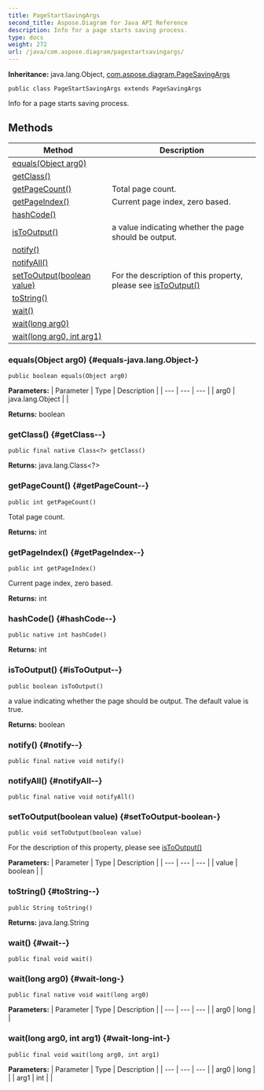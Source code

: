 ```yaml
---
title: PageStartSavingArgs
second_title: Aspose.Diagram for Java API Reference
description: Info for a page starts saving process.
type: docs
weight: 272
url: /java/com.aspose.diagram/pagestartsavingargs/
---
```


**Inheritance:**
java.lang.Object, [com.aspose.diagram.PageSavingArgs](../../com.aspose.diagram/pagesavingargs)
```
public class PageStartSavingArgs extends PageSavingArgs
```

Info for a page starts saving process.
## Methods

| Method | Description |
| --- | --- |
| [equals(Object arg0)](#equals-java.lang.Object-) |  |
| [getClass()](#getClass--) |  |
| [getPageCount()](#getPageCount--) | Total page count. |
| [getPageIndex()](#getPageIndex--) | Current page index, zero based. |
| [hashCode()](#hashCode--) |  |
| [isToOutput()](#isToOutput--) | a value indicating whether the page should be output. |
| [notify()](#notify--) |  |
| [notifyAll()](#notifyAll--) |  |
| [setToOutput(boolean value)](#setToOutput-boolean-) | For the description of this property, please see [isToOutput()](../../com.aspose.diagram/pagestartsavingargs\#isToOutput--) |
| [toString()](#toString--) |  |
| [wait()](#wait--) |  |
| [wait(long arg0)](#wait-long-) |  |
| [wait(long arg0, int arg1)](#wait-long-int-) |  |
### equals(Object arg0) {#equals-java.lang.Object-}
```
public boolean equals(Object arg0)
```




**Parameters:**
| Parameter | Type | Description |
| --- | --- | --- |
| arg0 | java.lang.Object |  |

**Returns:**
boolean
### getClass() {#getClass--}
```
public final native Class<?> getClass()
```




**Returns:**
java.lang.Class<?>
### getPageCount() {#getPageCount--}
```
public int getPageCount()
```


Total page count.

**Returns:**
int
### getPageIndex() {#getPageIndex--}
```
public int getPageIndex()
```


Current page index, zero based.

**Returns:**
int
### hashCode() {#hashCode--}
```
public native int hashCode()
```




**Returns:**
int
### isToOutput() {#isToOutput--}
```
public boolean isToOutput()
```


a value indicating whether the page should be output. The default value is true.

**Returns:**
boolean
### notify() {#notify--}
```
public final native void notify()
```




### notifyAll() {#notifyAll--}
```
public final native void notifyAll()
```




### setToOutput(boolean value) {#setToOutput-boolean-}
```
public void setToOutput(boolean value)
```


For the description of this property, please see [isToOutput()](../../com.aspose.diagram/pagestartsavingargs\#isToOutput--)

**Parameters:**
| Parameter | Type | Description |
| --- | --- | --- |
| value | boolean |  |

### toString() {#toString--}
```
public String toString()
```




**Returns:**
java.lang.String
### wait() {#wait--}
```
public final void wait()
```




### wait(long arg0) {#wait-long-}
```
public final native void wait(long arg0)
```




**Parameters:**
| Parameter | Type | Description |
| --- | --- | --- |
| arg0 | long |  |

### wait(long arg0, int arg1) {#wait-long-int-}
```
public final void wait(long arg0, int arg1)
```




**Parameters:**
| Parameter | Type | Description |
| --- | --- | --- |
| arg0 | long |  |
| arg1 | int |  |

